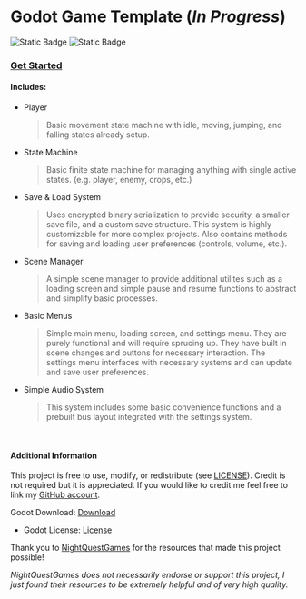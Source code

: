 # Godot Game Template (***In Progress***)

![Static Badge](https://img.shields.io/badge/Godot-4.2-blue?logo=godotengine&logoColor=ffffff&style=flat-square&labelColor=121821) 
![Static Badge](https://img.shields.io/badge/License-MIT-750014?style=flat-square&labelColor=121821)

### [Get Started](https://github.com/LucksDev/godot_game_template/blob/main/_docs/GETTING_STARTED.md)

#### Includes: 

- Player
  
  > Basic movement state machine with idle, moving, jumping, and falling states
  > already setup.
  
- State Machine
  
  > Basic finite state machine for managing anything with single active states.
  > (e.g. player, enemy, crops, etc.)
  
- Save &amp; Load System
  
  > Uses encrypted binary serialization to provide security, a smaller save file,
  > and a custom save structure. This system is highly customizable for more
  > complex projects. Also contains methods for saving and loading user
  > preferences (controls, volume, etc.).
  
- Scene Manager
  
  > A simple scene manager to provide additional utilites such as a loading screen
  > and simple pause and resume functions to abstract and simplify basic processes.

- Basic Menus
  > Simple main menu, loading screen, and settings menu. They are purely functional
  > and will require sprucing up. They have built in scene changes and buttons for
  > necessary interaction. The settings menu interfaces with necessary systems
  > and can update and save user preferences.

- Simple Audio System
  > This system includes some basic convenience functions and a prebuilt bus layout
  > integrated with the settings system.
<br>

#### Additional Information

This project is free to use, modify, or redistribute 
(see [LICENSE](https://github.com/LucksDev/godot_game_template/blob/main/LICENSE)). 
Credit is not required but it is
appreciated. If you would like to credit me feel free to link my 
[GitHub account](https://github.com/LucksDev).

Godot Download: [Download](godotengine.org/download)
- Godot License: [License](godotengine.org/license)

Thank you to [NightQuestGames](https://www.nightquestgames.com/ "Link to NighQuestGames' blog") for the resources that made this project possible!

*NightQuestGames does not necessarily endorse or support this project, I just found their resources to be extremely helpful
and of very high quality.*

